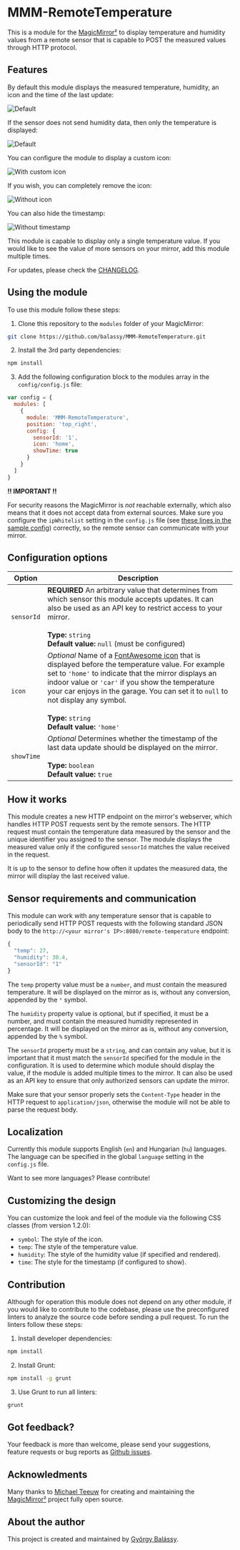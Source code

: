 # MMM-RemoteTemperature

This is a module for the [MagicMirror²](https://github.com/MichMich/MagicMirror/) to display temperature and humidity values from a remote sensor that is capable to POST the measured values through HTTP protocol.

## Features

By default this module displays the measured temperature, humidity, an icon and the time of the last update:

![Default](./doc/screenshot-with-humidity.png)

If the sensor does not send humidity data, then only the temperature is displayed:

![Default](./doc/screenshot-temp-only.png)

You can configure the module to display a custom icon:

![With custom icon](./doc/screenshot-custom-icon.png)

If you wish, you can completely remove the icon:

![Without icon](./doc/screenshot-no-icon.png)

You can also hide the timestamp:

![Without timestamp](./doc/screenshot-no-timestamp.png)

This module is capable to display only a single temperature value. If you would like to see the value of more sensors on your mirror, add this module multiple times.

For updates, please check the [CHANGELOG](https://github.com/balassy/MMM-RemoteTemperature/blob/master/CHANGELOG.md).

## Using the module

To use this module follow these steps:

1. Clone this repository to the `modules` folder of your MagicMirror:

```bash
git clone https://github.com/balassy/MMM-RemoteTemperature.git
```

2. Install the 3rd party dependencies:

```bash
npm install
```

3. Add the following configuration block to the modules array in the `config/config.js` file:

```js
var config = {
  modules: [
    {
      module: 'MMM-RemoteTemperature',
      position: 'top_right',
      config: {
        sensorId: '1',
        icon: 'home',
        showTime: true
      }
    }
  ]
}
```

**!! IMPORTANT !!**

For security reasons the MagicMirror is *not* reachable externally, which also means that it does not accept data from external sources. Make sure you configure the `ipWhitelist` setting in the `config.js` file (see [these lines in the sample config](https://github.com/MichMich/MagicMirror/blob/master/config/config.js.sample#L18-L22)) correctly, so the remote sensor can communicate with your mirror.

## Configuration options

| Option     | Description
|------------|-----------
| `sensorId` | **REQUIRED** An arbitrary value that determines from which sensor this module accepts updates. It can also be used as an API key to restrict access to your mirror.<br><br> **Type:** `string` <br>**Default value:** `null` (must be configured)
| `icon`     | *Optional* Name of a [FontAwesome icon](https://fontawesome.com/icons?d=gallery) that is displayed before the temperature value. For example set to `'home'` to indicate that the mirror displays an indoor value or `'car'` if you show the temperature your car enjoys in the garage. You can set it to `null` to not display any symbol. <br><br> **Type:** `string` <br>**Default value:** `'home'`
| `showTime` | *Optional* Determines whether the timestamp of the last data update should be displayed on the mirror. <br><br> **Type:** `boolean` <br>**Default value:** `true`

## How it works

This module creates a new HTTP endpoint on the mirror's webserver, which handles HTTP POST requests sent by the remote sensors. The HTTP request must contain the temperature data measured by the sensor and the unique identifier you assigned to the sensor. The module displays the measured value only if the configured `sensorId` matches the value received in the request.

It is up to the sensor to define how often it updates the measured data, the mirror will display the last received value.

## Sensor requirements and communication

This module can work with any temperature sensor that is capable to periodically send HTTP POST requests with the following standard JSON body to the `http://<your mirror's IP>:8080/remote-temperature` endpoint:

```javascript
{
  "temp": 27,
  "humidity": 30.4,
  "sensorId": "1"
}
```

The `temp` property value must be a `number`, and must contain the measured temperature. It will be displayed on the mirror as is, without any conversion, appended by the `°` symbol.

The `humidity` property value is optional, but if specified, it must be a number, and must contain the measured humidity represented in percentage. It will be displayed on the mirror as is, without any conversion, appended by the `%` symbol.

The `sensorId` property must be a `string`, and can contain any value, but it is important that it must match the `sensorId` specified for the module in the configuration. It is used to determine which module should display the value, if the module is added multiple times to the mirror. It can also be used as an API key to ensure that only authorized sensors can update the mirror.

Make sure that your sensor properly sets the `Content-Type` header in the HTTP request to `application/json`, otherwise the module will not be able to parse the request body.

## Localization

Currently this module supports English (`en`) and Hungarian (`hu`) languages. The language can be specified in the global `language` setting in the `config.js` file.

Want to see more languages? Please contribute!

## Customizing the design

You can customize the look and feel of the module via the following CSS classes (from version 1.2.0):

- `symbol`: The style of the icon.
- `temp`: The style of the temperature value.
- `humidity`: The style of the humidity value (if specified and rendered).
- `time`: The style for the timestamp (if configured to show).

## Contribution

Although for operation this module does not depend on any other module, if you would like to contribute to the codebase, please use the preconfigured linters to analyze the source code before sending a pull request. To run the linters follow these steps:

1. Install developer dependencies:

```bash
npm install
```

2. Install Grunt:

```bash
npm install -g grunt
```

3. Use Grunt to run all linters:

```bash
grunt
```

## Got feedback?

Your feedback is more than welcome, please send your suggestions, feature requests or bug reports as [Github issues](https://github.com/balassy/MMM-RemoteTemperature/issues).

## Acknowledments

Many thanks to [Michael Teeuw](https://github.com/MichMich) for creating and maintaining the [MagicMirror²](https://github.com/MichMich/MagicMirror/) project fully open source.

## About the author

This project is created and maintained by [György Balássy](https://www.linkedin.com/in/balassy).
